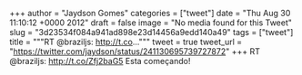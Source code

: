 
+++
author = "Jaydson Gomes"
categories = ["tweet"]
date = "Thu Aug 30 11:10:12 +0000 2012"
draft = false
image = "No media found for this Tweet"
slug = "3d23534f084a941ad898e23d14456a9edd140a49"
tags = ["tweet"]
title = """RT @braziljs: http://t.co..."""
tweet = true
tweet_url = "https://twitter.com/jaydson/status/241130695739727872"
+++
RT @braziljs: http://t.co/Zfj2baG5 Esta começando!
